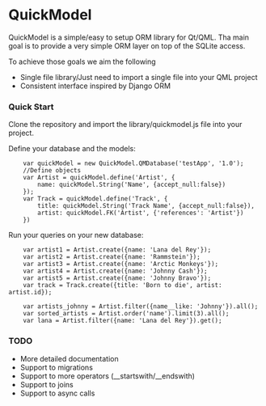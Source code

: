 # QuickModel

QuickModel is a simple/easy to setup ORM library for Qt/QML.
Tha main goal is to provide a very simple ORM layer on top of the SQLite access.

To achieve those goals we aim the following

  - Single file library/Just need to import a single file into your QML project
  - Consistent interface inspired by Django ORM

### Quick Start
Clone the repository and import the library/quickmodel.js file into your project.

Define your database and the models:

        var quickModel = new QuickModel.QMDatabase('testApp', '1.0');
        //Define objects
        var Artist = quickModel.define('Artist', {
            name: quickModel.String('Name', {accept_null:false})
        });
        var Track = quickModel.define('Track', {
            title: quickModel.String('Track Name', {accept_null:false}),
            artist: quickModel.FK('Artist', {'references': 'Artist'})
        })

Run your queries on your new database:

        var artist1 = Artist.create({name: 'Lana del Rey'});
        var artist2 = Artist.create({name: 'Rammstein'});
        var artist3 = Artist.create({name: 'Arctic Monkeys'});
        var artist4 = Artist.create({name: 'Johnny Cash'});
        var artist5 = Artist.create({name: 'Johnny Bravo'});
        var track = Track.create({title: 'Born to die', artist: artist.id});
        
        var artists_johnny = Artist.filter({name__like: 'Johnny'}).all();
        var sorted_artists = Artist.order('name').limit(3).all();
        var lana = Artist.filter({name: 'Lana del Rey'}).get();

### TODO
  - More detailed documentation
  - Support to migrations
  - Support to more operators (__startswith/__endswith)
  - Support to joins
  - Support to async calls
